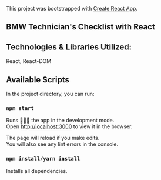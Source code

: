 This project was bootstrapped with [Create React App](https://github.com/facebook/create-react-app).

## BMW Technician's Checklist with React

## Technologies & Libraries Utilized:

React, React-DOM

## Available Scripts

In the project directory, you can run:

### `npm start`

Runs 🏃🏻‍♂️ the app in the development mode.<br>
Open [http://localhost:3000](http://localhost:3000) to view it in the browser.

The page will reload if you make edits.<br>
You will also see any lint errors in the console.

### `npm install/yarn install`

Installs all dependencies.
